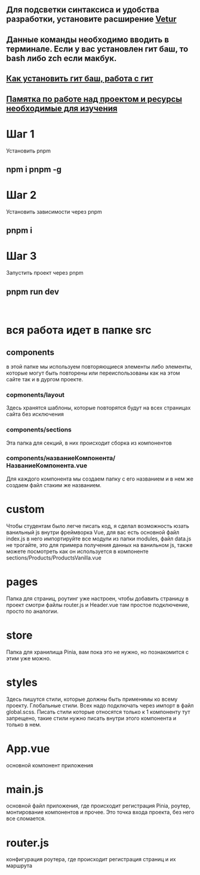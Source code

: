 ## Для подсветки синтаксиса и удобства разработки, установите расширение <a href="https://marketplace.visualstudio.com/items?itemName=octref.vetur">Vetur</a>

## Данные команды необходимо вводить в терминале. Если у вас установлен гит баш, то bash либо zch если макбук.

## <a href="https://fuzzy-flannel-6d7.notion.site/GIT-b5247605f48649b2b2029cdf172b4055?pvs=74">Как установить гит баш, работа с гит</a>

## <a href="https://fuzzy-flannel-6d7.notion.site/4734c31befef47b9ba3b402f93c50c3e?pvs=74">Памятка по работе над проектом и ресурсы необходимые для изучения</a>

# Шаг 1
Установить pnpm <br/>
## <strong>npm i pnpm  -g</strong><br/>
# Шаг 2
Установить зависимости через pnpm <br/>
## <strong>pnpm i</strong><br/>
# Шаг 3
Запустить проект через pnpm <br/>
## <strong>pnpm run dev</strong><br/>
<br/>

# вся работа идет в папке src
## components
в этой папке мы используем повторяющиеся элементы либо элементы, которые могут быть повторены или переиспользованы как на этом сайте так и в дургом проекте.
### copmonents/layout
Здесь хранятся шаблоны, которые повторятся будут на всех страницах сайта без исключения
### components/sections
Эта папка для секций, в них происходит сборка из компонентов
### components/названиеКомпонента/НазваниеКомпонента.vue
Для каждого компонента мы создаем папку с его названием и в нем же создаем файл стаким же названием.

# custom
Чтобы студентам было легче писать код, я сделал возможность юзать ванильный js внутри фреймворка Vue, для вас есть основной файл index.js в него импортируйте все модули из папки modules, файл data.js не трогайте, это для примера получения данных на ванильном js, также можете посмотреть как он используется в компоненте sections/Products/ProductsVanilla.vue

# pages
Папка для страниц, роутинг уже настроен, чтобы добавить страницу в проект смотри файлы router.js и Header.vue там простое подключение, просто по аналогии.

# store
Папка для хранилища Pinia, вам пока это не нужно, но познакомится с этим уже можно.

# styles
Здесь пишутся стили, которые должны быть применимы ко всему проекту. Глобальные стили. Всех надо подключать через импорт в файл global.scss. Писать стили которые относятся только к 1 компоненту тут запрещено, такие стили нужно писать внутри этого компонента и только в нем.

# App.vue
  основной компонент приложения

# main.js
  основной файл приложения, где происходит регистрация Pinia, роутер, монтирование компонентов и прочее. Это точка входа проекта, без него все сломается.

# router.js
  конфигурация роутера, где происходит регистрация страниц и их маршрута